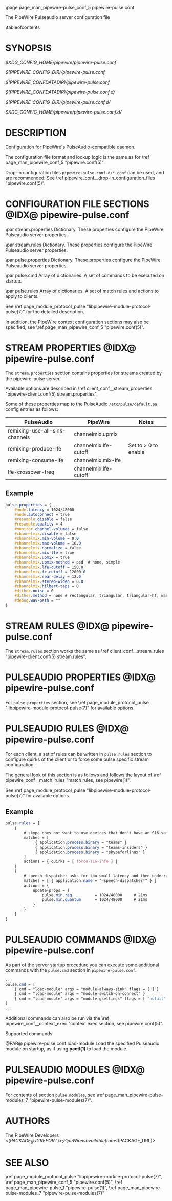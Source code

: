 \page page_man_pipewire-pulse_conf_5 pipewire-pulse.conf

The PipeWire Pulseaudio server configuration file

\tableofcontents

# SYNOPSIS

*$XDG_CONFIG_HOME/pipewire/pipewire-pulse.conf*

*$(PIPEWIRE_CONFIG_DIR)/pipewire-pulse.conf*

*$(PIPEWIRE_CONFDATADIR)/pipewire-pulse.conf*

*$(PIPEWIRE_CONFDATADIR)/pipewire-pulse.conf.d/*

*$(PIPEWIRE_CONFIG_DIR)/pipewire-pulse.conf.d/*

*$XDG_CONFIG_HOME/pipewire/pipewire-pulse.conf.d/*

# DESCRIPTION

Configuration for PipeWire's PulseAudio-compatible daemon.

The configuration file format and lookup logic is the same as for \ref page_man_pipewire_conf_5 "pipewire.conf(5)".

Drop-in configuration files `pipewire-pulse.conf.d/*.conf` can be used, and are recommended.
See \ref pipewire_conf__drop-in_configuration_files "pipewire.conf(5)".

# CONFIGURATION FILE SECTIONS  @IDX@ pipewire-pulse.conf

\par stream.properties
Dictionary. These properties configure the PipeWire Pulseaudio server
properties.

\par stream.rules
Dictionary. These properties configure the PipeWire Pulseaudio server
properties.

\par pulse.properties
Dictionary. These properties configure the PipeWire Pulseaudio server
properties.

\par pulse.cmd
Array of dictionaries. A set of commands to be executed on startup.

\par pulse.rules
Array of dictionaries. A set of match rules and actions to apply to
clients.

See \ref page_module_protocol_pulse "libpipewire-module-protocol-pulse(7)"
for the detailed description.

In addition, the PipeWire context configuration sections 
may also be specified, see \ref page_man_pipewire_conf_5 "pipewire.conf(5)".

# STREAM PROPERTIES  @IDX@ pipewire-pulse.conf

The `stream.properties` section contains properties for streams created
by the pipewire-pulse server.

Available options are described in
\ref client_conf__stream_properties "pipewire-client.conf(5) stream.properties".

Some of these properties map to the PulseAudio `/etc/pulse/default.pa` config entries as follows:

| PulseAudio                     | PipeWire              | Notes                |
| ------------------------------ | --------------------- | -------------------- |
| remixing-use-all-sink-channels | channelmix.upmix      |                      |
| remixing-produce-lfe           | channelmix.lfe-cutoff | Set to > 0 to enable |
| remixing-consume-lfe           | channelmix.mix-lfe    |                      |
| lfe-crossover-freq             | channelmix.lfe-cutoff |                      |

## Example

```css
pulse.properties = {
    #node.latency = 1024/48000
    #node.autoconnect = true
    #resample.disable = false
    #resample.quality = 4
    #monitor.channel-volumes = false
    #channelmix.disable = false
    #channelmix.min-volume = 0.0
    #channelmix.max-volume = 10.0
    #channelmix.normalize = false
    #channelmix.mix-lfe = true
    #channelmix.upmix = true
    #channelmix.upmix-method = psd  # none, simple
    #channelmix.lfe-cutoff = 150.0
    #channelmix.fc-cutoff = 12000.0
    #channelmix.rear-delay = 12.0
    #channelmix.stereo-widen = 0.0
    #channelmix.hilbert-taps = 0
    #dither.noise = 0
    #dither.method = none # rectangular, triangular, triangular-hf, wannamaker3, shaped5
    #debug.wav-path = ""
}
```

# STREAM RULES  @IDX@ pipewire-pulse.conf

The `stream.rules` section works the same as
\ref client_conf__stream_rules "pipewire-client.conf(5) stream.rules".

# PULSEAUDIO PROPERTIES  @IDX@ pipewire-pulse.conf

For `pulse.properties` section,
see \ref page_module_protocol_pulse "libpipewire-module-protocol-pulse(7)" 
for available options.

# PULSEAUDIO RULES  @IDX@ pipewire-pulse.conf

For each client, a set of rules can be written in `pulse.rules`
section to configure quirks of the client or to force some pulse
specific stream configuration.

The general look of this section is as follows and follows the layout of
\ref pipewire_conf__match_rules "match rules, see pipewire(1)".

See \ref page_module_protocol_pulse "libpipewire-module-protocol-pulse(7)" 
for available options.

## Example

```css
pulse.rules = [
    {
        # skype does not want to use devices that don't have an S16 sample format.
        matches = [
             { application.process.binary = "teams" }
             { application.process.binary = "teams-insiders" }
             { application.process.binary = "skypeforlinux" }
        ]
        actions = { quirks = [ force-s16-info ] }
    }
    {
        # speech dispatcher asks for too small latency and then underruns.
        matches = [ { application.name = "~speech-dispatcher*" } ]
        actions = {
            update-props = {
                pulse.min.req          = 1024/48000     # 21ms
                pulse.min.quantum      = 1024/48000     # 21ms
            }
        }
    }
]
```

# PULSEAUDIO COMMANDS  @IDX@ pipewire-pulse.conf

As part of the server startup procedure you can execute some
additional commands with the `pulse.cmd` section in
`pipewire-pulse.conf`.

```css
...
pulse.cmd = [
    { cmd = "load-module" args = "module-always-sink" flags = [ ] }
    { cmd = "load-module" args = "module-switch-on-connect" }
    { cmd = "load-module" args = "module-gsettings" flags = [ "nofail" ] }
]
...
```

Additional commands can also be run via the
\ref pipewire_conf__context_exec "context.exec section, see pipewire.conf(5)".

Supported commands:

@PAR@ pipewire-pulse.conf load-module
Load the specified Pulseaudio module on startup, as if using **pactl(1)**
to load the module.

# PULSEAUDIO MODULES  @IDX@ pipewire-pulse.conf

For contents of section `pulse.modules`,
see \ref page_man_pipewire-pulse-modules_7 "pipewire-pulse-modules(7)".

# AUTHORS

The PipeWire Developers <$(PACKAGE_BUGREPORT)>;
PipeWire is available from <$(PACKAGE_URL)>

# SEE ALSO

\ref page_module_protocol_pulse "libpipewire-module-protocol-pulse(7)",
\ref page_man_pipewire_conf_5 "pipewire.conf(5)",
\ref page_man_pipewire-pulse_1 "pipewire-pulse(1)",
\ref page_man_pipewire-pulse-modules_7 "pipewire-pulse-modules(7)"
